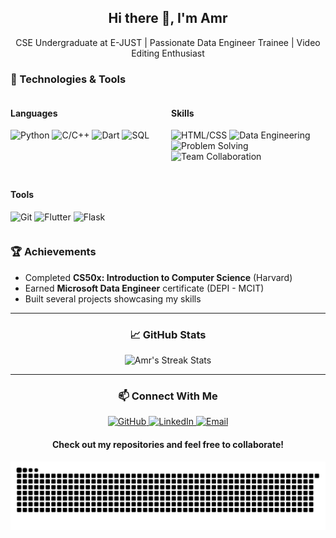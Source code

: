 <div align="center">
  <h2>Hi there 👋, I'm Amr</h2>
  <p>CSE Undergraduate at E-JUST | Passionate Data Engineer Trainee | Video Editing Enthusiast</p>
</div>

### 🔧 Technologies & Tools
<div style="display: flex; flex-wrap: wrap; gap: 10px;">
  <div style="flex: 1; min-width: 200px;">
    <h4>Languages</h4>
    <p>
      <img src="https://img.shields.io/badge/-Python-3776AB?logo=python&logoColor=white" alt="Python">
      <img src="https://img.shields.io/badge/-C%2FC++-00599C?logo=c%2B%2B&logoColor=white" alt="C/C++">
      <img src="https://img.shields.io/badge/-Dart-0175C2?logo=dart&logoColor=white" alt="Dart">
      <img src="https://img.shields.io/badge/-SQL-4479A1?logo=postgresql&logoColor=white" alt="SQL">
    </p>
  </div>
  <div style="flex: 1; min-width: 200px;">
    <h4>Skills</h4>
    <p>
      <img src="https://img.shields.io/badge/-HTML%2FCSS-E34F26?logo=html5&logoColor=white" alt="HTML/CSS">
      <img src="https://img.shields.io/badge/-Data%20Engineering-FF6F00" alt="Data Engineering">
      <img src="https://img.shields.io/badge/-Problem%20Solving-4CAF50" alt="Problem Solving">
      <img src="https://img.shields.io/badge/-Team%20Collaboration-2196F3" alt="Team Collaboration">
    </p>
  </div>
  <div style="flex: 1; min-width: 200px;">
    <h4>Tools</h4>
    <p>
      <img src="https://img.shields.io/badge/-Git-F05032?logo=git&logoColor=white" alt="Git">
      <img src="https://img.shields.io/badge/-Flutter-02569B?logo=flutter&logoColor=white" alt="Flutter">
      <img src="https://img.shields.io/badge/-Flask-000000?logo=flask&logoColor=white" alt="Flask">
    </p>
  </div>
</div>

### 🏆 Achievements
- Completed <b>CS50x: Introduction to Computer Science</b> (Harvard)
- Earned <b>Microsoft Data Engineer</b> certificate (DEPI - MCIT)
- Built several projects showcasing my skills
<hr>
<div align="center">
  <h3>📈 GitHub Stats</h3>
  <img src="https://github-readme-streak-stats.herokuapp.com/?user=Amrr-Tarek&theme=dark" alt="Amr's Streak Stats">
</div>
<hr>
<div align="center"">
<h3> 📫 Connect With Me </h3>
  <a href="https://github.com/Amrr-Tarek" target="_blank" title="GitHub">
    <img src="https://skillicons.dev/icons?i=github" alt="GitHub" height="40" width="40">
  </a>
  <a href="https://www.linkedin.com/in/amrtarek0" target="_blank" title="LinkedIn">
    <img src="https://upload.wikimedia.org/wikipedia/commons/thumb/f/f8/LinkedIn_icon_circle.svg/108px-LinkedIn_icon_circle.svg.png" alt="LinkedIn" height="40" width="40">
  </a>
  <a href="mailto:amr.trk123@gmail.com" target="_blank" title="Email">
    <img src="https://upload.wikimedia.org/wikipedia/commons/7/7e/Gmail_icon_%282020%29.svg" alt="Email" height="40" width="40">
  </a>
</div>

<div align="center">
  <h4>Check out my repositories and feel free to collaborate!</h4>
</div>


<picture>
  <source media="(prefers-color-scheme: dark)" srcset="https://raw.githubusercontent.com/Amrr-Tarek/Amrr-Tarek/output/github-snake-dark.svg" />
  <source media="(prefers-color-scheme: light)" srcset="https://raw.githubusercontent.com/Amrr-Tarek/Amrr-Tarek/output/github-snake.svg" />
  <img alt="github-snake" src="https://raw.githubusercontent.com/Amrr-Tarek/Amrr-Tarek/output/github-snake.svg" />
</picture>
